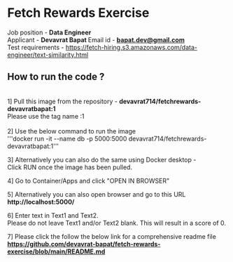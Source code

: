 # Fetch Rewards Exercise

Job position - <b> Data Engineer </b><br>
Applicant - <b> Devavrat Bapat </b>
Email id - <b> bapat.dev@gmail.com </b>
<br>
Test requirements - <a>https://fetch-hiring.s3.amazonaws.com/data-engineer/text-similarity.html</a>
<br>
## How to run the code ?
<br>
1] Pull this image from the repository - <b>devavrat714/fetchrewards-devavratbapat:1</b> <br>
Please use the tag name :1<br>
<br>
2] Use the below command to run the image<br>
'''docker run -it --name db -p 5000:5000 devavrat714/fetchrewards-devavratbapat:1'''

3] Alternatively you can also do the same using Docker desktop -<br>
Click RUN once the image has been pulled.<br>

4] Go to Container/Apps and click "OPEN IN BROWSER"<br>

5] Alternatively you can also open browser and go to this URL<br>
<b>http://localhost:5000/</b><br>

6] Enter text in Text1 and Text2.<br>
Please do not leave Text1 and/or Text2 blank. This will result in a score of 0.<br>

7] Please click the follow the below link for a comprehensive readme file<br>
<b>https://github.com/devavrat-bapat/fetch-rewards-exercise/blob/main/README.md</b>

<h2></h2>

<h2></h2>

<h2></h2>
